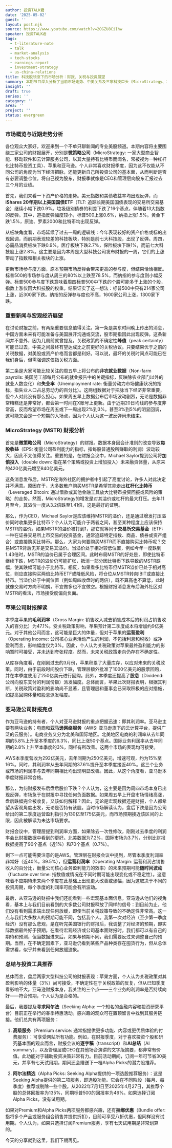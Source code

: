 ```yaml
---
author: 投资TALK君
date: '2025-05-02'
guest: ''
layout: post.njk
source: https://www.youtube.com/watch?v=2OGZU8CiIhw
speaker: 投资TALK君
tags:
  - t-literature-note
  - talk
  - market-analysis
  - tech-stocks
  - earnings-report
  - investment-strategy
  - us-china-relations
title: 科技股领涨下的市场分析：财报、关税与投资展望
summary: 本期节目深入分析了当前市场走势、中美关系及三家科技巨头（MicroStrategy、苹果、亚马逊）的最新财报。主持人探讨了财报对经济的把脉作用、关税政策的影响，并提供了基于溢价水平的投资策略建议。
insight: ''
draft: true
series: ''
category: ''
area: ''
project: ''
status: evergreen
---
```

### 市场概览与近期走势分析

各位观众大家好，欢迎来到一个不单只聊新闻的专业美股频道。本期内容将主要围绕三家公司的财报展开，分别是**微策略公司**（MicroStrategy: 一家大型商业智能、移动软件和云计算服务公司，以其大量持有比特币而闻名，常被视为一种杠杆化比特币投资工具）、苹果和亚马逊。个人非常喜欢财报季度，因为这不仅能从不同公司的角度为当下经济把脉，还能更新自己所投资公司的基本面，从而判断是否有必要调整仓位。将自己视为股东，财报季就像是CEO和管理层向股东汇报过去三个月的业绩。

首先，我们来看一下资产价格的走势。美元指数和美债收益率均出现反弹，而**iShares 20年期以上美国国债ETF**（TLT: 追踪长期美国国债表现的交易所交易基金）继续小幅下跌0.9%。垃圾级别债券的利差下跌了16个基点，伴随着13大指数的反弹。其中，道指反弹幅度较小，标普500上涨0.6%，纳指上涨1.5%。黄金下跌1.5%，原油、罗素2000和比特币均出现反弹。

从板块角度看，市场延续了过去一周的逻辑线：今年表现较好的资产价格或标的出现回调，而前期表现较差的科技板块，特别是前七大科技股，出现了反弹。周四，必需品消费板块下跌0.9%，医疗板块下跌2.7%，保险板块下跌1%，而前七大科技股上涨2.8%。这主要是因为本周是大型科技公司发布财报的一周，它们的上涨带动了指数和相关板块的上涨。

更新市场参与度方面，原本预期市场反弹会带来更高的参与度，但结果恰恰相反。标普500的市场参与度从周三的80%以上跌至78.5%，而纳指的参与度则小幅反弹。标普500参与度下跌意味着周四标普500中下跌的个股可能多于上涨的个股，指数上涨仅因大科技股的权重。结果证实了这一想法：标普500中只有214家公司上涨，近300家下跌。纳指的反弹参与度也不高，1600家公司上涨，1300家下跌。

### 重要新闻与宏观经济展望

在讨论财报之前，有两条重要信息值得关注。第一条是美东时间晚上传出的消息，中国方面未来有可能准备与美国展开沟通或交流，股市期指因此出现反弹。这条新闻并不意外，因为几周前就曾提及，关税政策的不确定性**峰值**（peak certainty）可能已过去，中美之间最终有望达成比之前更好的关税协议。只要结果优于之前的关税数据，对美股或资产价格而言都是利好。可以说，最坏的关税时间点可能已在我们身后，但需强调这仅指关税方面。

第二条是大家可能比较关注的周五早上将公布的**非农就业数据**（Non-farm payrolls: 美国劳工部每月公布的就业报告中的关键指标，反映除农业部门以外的就业人数变化）和**失业率**（Unemployment rate: 衡量劳动力市场健康状况的指标，指失业人口占总劳动力的百分比）。这两组数据对于把脉当下经济非常重要，但个人对此没有那么担心。如果周五早上数据公布后市场波动剧烈，无论是数据非常糟糕还是非常好，都会第一时间在X账号上更新。由于近期20日均线的参与度非常高，反而希望市场在周五或下一周出现2%到3%，甚至3%到5%的明显回调，这可能又会是一个短期的入场点，因为个人认为这一波反弹尚未结束。

### MicroStrategy (MSTR) 财报分析

首先是**微策略公司**（MicroStrategy）的财报。数据本身因会计准则的改变导致**每股收益**（EPS: 衡量公司盈利能力的指标，指每股普通股所赚取的利润）波动较大，因此不太值得关注。重要的是，在财报会议中，Michael Saylor提到公司将**加倍投入**（double down: 指在某个策略或投资上增加投入）未来融资体量，从原来的420亿美元增至840亿美元。

这条消息发布后，MSTR在海外社区的拥护者中引起了高度讨论，许多人对此决定并不满意。原因在于，大多数散户购买MSTR是希望其能走出**杠杆化比特币**（Leveraged Bitcoin: 通过借款或其他金融工具放大比特币投资回报或风险的策略）的走势。然而，MicroStrategy的增发是对其溢价或杠杆的最大打压。去年11月至今，其溢价一度从3.2倍跌至1.41倍，这是最好的证明。

那么，作为CEO，Michael Saylor是应该维持MSTR的溢价，还是通过增发打压溢价同时收集更多比特币？个人认为可能介于两者之间，甚至某种程度上应该保持MSTR的溢价。如果MSTR的溢价被打到1，那它就等同于**交易所交易基金**（ETF: 一种在证券交易所上市交易的投资基金，通常追踪特定指数、商品、债券或资产组合）或直接购买比特币。那么，大家为何要购买MSTR而不直接购买比特币呢？交易MSTR背后无非是交易其溢价。当溢价处于相对较低位置，例如今年一度跌到1.43倍时，MSTR的溢价已属于合理区间。此时布局MSTR的好处是，即使比特币继续下跌，MSTR的溢价仍可能扩张，抵消一部分因比特币下跌导致的MSTR跌幅，使其跌幅可能小于比特币。相反，如果看多比特币但MSTR溢价已处于相对高位，则应直接购买两倍比特币ETF或降低风险，将仓位从MSTR转向IBIT或直接比特币。当溢价处于中间位置（例如周四收盘时的两倍），既不算高也不算低，此时就像交易时方向不明朗，不宜做多也不宜做空。根据财报消息发布后海外社区对MSTR的看法，市场接受度偏向负面。

### 苹果公司财报解读

本季度苹果的**毛利润率**（Gross Margin: 销售收入减去销售成本后的利润占销售收入的百分比）为47.1%。受关税政策影响，苹果预计第二季度成本将增加约9亿美元。对于其他公司而言，这可能是巨大的体量，但对于苹果的**运营盈利**（Operating Income: 公司核心业务活动产生的利润，不包括利息和税收）或净盈利而言，影响幅度仅为3%。因此，个人认为关税政策对苹果最终盈利能力的影响暂时可接受，并未达到夸张程度。然而，未来关税政策走向仍存在不确定性。

从库存角度看，在刚刚过去的3月份，苹果积累了大量库存，以应对未来的关税政策。同时，由于前段时间股价下跌，管理层额外批准了1000亿美元的股票回购，并在本季度使用了250亿美元进行回购。此外，本季度还提高了**股息**（Dividend: 公司向股东支付的利润份额）派发幅度。总体而言，苹果此次财报表明，根据其判断，关税政策对盈利的影响尚不显著，且管理层和董事会已采取积极的应对措施，如提高回购体量和股息派发幅度。

### 亚马逊公司财报亮点

作为亚马逊的持有者，个人对亚马逊财报的重点把握迅速：即其利润率。亚马逊主要有两块业务：电商和**亚马逊网络服务**（AWS: 亚马逊旗下的云计算平台，提供广泛的云服务）。电商业务又分为北美和国际地区。北美地区电商的利润率从去年同期的5.8%上升至本季度的6.3%，同比上涨50个基点。国际业务利润率从去年同期的2.8%上升至本季度的3%，同样有所改善。这两个市场的表现均可接受。

AWS本季度营收为292亿美元，去年同期为250亿美元，增速可观，约为15%至16%。同时，其利润率从去年同期的37.6%提升至本季度接近40%。这三个业务或市场的利润率与去年同期相比均出现明显改善。因此，从这个角度看，亚马逊本季度财报非常合格。

那么，为何财报发布后盘后股价下跌？个人认为，这主要是因为周四市场本身已出现反弹，市场急于在财报中寻找任何负面数据。如果周五早上开盘市场情绪高涨，盘后跌幅完全被收复，又该如何解释？因此，无论是宏观数据还是财报，个人都希望从客观角度出发，无论是否持有该股。当时市场解读认为，盘后下跌是因为公司给出的第二季度运营盈利指引为130亿至175亿美元，而市场预期接近该区间的上限，因此被解读为未达市场要求。

财报会议中，管理层提到利润率方面，如果除去一次性修改，刚刚过去季度的利润率会比财报数据中看到的更好。北美数据为7.2%，国际市场为3.7%，分别比财报数据提高了90个基点（近1%）和70个基点（0.7%）。

剩下一点可能需要注意的是AWS。管理层在财报会议中提到，尽管本季度利润率非常好（近40%，39.5%），但**运营利润率**（Operating Margin: 运营利润占销售收入的百分比，衡量公司核心业务盈利能力的效率）的未来预期可能**随时间波动**（fluctuate over time: 指数值或情况在不同时期可能出现变化或不稳定性）。这意味着不应期待未来两个季度在此基础上出现更大改善或涨幅，因为这取决于不同的投资周期，每个季度的利润率可能会有所波动。

最后，从亚马逊的财报中我们还能看到一些宏观基本面信息。亚马逊从他们的视角看，基本上与我们目前看到的大多数公司财报释放了同样的信号：到目前为止，他们没有看到需求端出现任何放缓，即使当前关税政策导致的不确定性非常高。这一点与我们大多数人的预期可能不同，包括我个人。我第一次对经济（至少第一季度经济）没有那么悲观，是在听完美国银行的财报后，我调整了对经济的预期，即实际数据最终好于预期。在看待宏观经济或公司基本面财报时，我们都可以有自己的期待和预测，但当数据进来后，如果与预期不同，我们需要反过来调整自己的预期。当然，在不确定因素下，亚马逊仍看到某些产品种类存在囤货行为，但从总体需求看，似乎并未看到任何放缓迹象。

### 总结与投资工具推荐

总体而言，盘后两家大型科技公司的财报表现：苹果方面，个人认为关税政策对其盈利影响的体量（3%）尚可接受，不确定性在于关税政策的反复，但从已知季度看影响不大。亚马逊财报本身，我关注的三个点——三个业务的利润率是否持续向好——符合预期，个人认为是合格的。

最后，我要提及**寻求阿尔法**（Seeking Alpha: 一个知名的金融内容和投资研究平台）目前正在举行的春季特惠活动。感兴趣的观众可在置顶留言中找到其服务链接。他们总共有两项服务：

1.  **高级服务**（Premium service: 通常指提供更多功能、内容或更优质体验的付费服务）：可享受网站所有功能。例如，在财报季度，对于喜欢投资个股和研究基本面的观众而言，财报会议的**逐字稿**（transcript）和**AI总结**（AI summary），以及管理层或CEO在其他场合演讲的文字版摘要，都非常有价值。此功能对于辅助投资决策非常有力。目前活动期间，订阅一年可节省30美元，并享有七天试用期，期间还会赠送下一档Alpha Picks的潜力股推荐。

2.  **阿尔法精选**（Alpha Picks: Seeking Alpha提供的一项选股推荐服务）：这是Seeking Alpha提供的第二项服务，即选股功能。它会在不同阶段（每月、每季度）推荐或剔除一些个股。从2022年7月1日至2025年4月27日，其推荐个股的总体回报率为135%，同期标普500的回报率为46%。如果选择订阅Alpha Picks，没有试用期。

如果对Premium和Alpha Picks两项服务都感兴趣，还有**捆绑优惠**（Bundle offer: 指将多个产品或服务组合销售并提供折扣），目前可享受八折优惠，但同样没有试用期。个人认为，如果只选择订阅Premium服务，享有七天试用期是非常划算的。

今天的分享就到这里，我们下期再见。